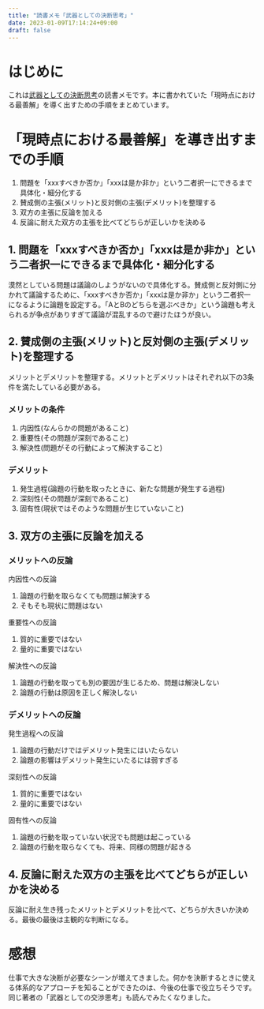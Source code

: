 ```yaml
---
title: "読書メモ「武器としての決断思考」"
date: 2023-01-09T17:14:24+09:00
draft: false
---
```


# はじめに

これは[武器としての決断思考](https://bookclub.kodansha.co.jp/product?item=0000025358)の読書メモです。本に書かれていた「現時点における最善解」を導く出すための手順をまとめています。

<!--more-->

# 「現時点における最善解」を導き出すまでの手順

1. 問題を「xxxすべきか否か」「xxxは是か非か」という二者択一にできるまで具体化・細分化する
1. 賛成側の主張(メリット)と反対側の主張(デメリット)を整理する
1. 双方の主張に反論を加える
1. 反論に耐えた双方の主張を比べてどちらが正しいかを決める

## 1. 問題を「xxxすべきか否か」「xxxは是か非か」という二者択一にできるまで具体化・細分化する

漠然としている問題は議論のしようがないので具体化する。賛成側と反対側に分かれて議論するために、「xxxすべきか否か」「xxxは是か非か」という二者択一になるように論題を設定する。「AとBのどちらを選ぶべきか」という論題も考えられるが争点がありすぎて議論が混乱するので避けたほうが良い。

## 2. 賛成側の主張(メリット)と反対側の主張(デメリット)を整理する

メリットとデメリットを整理する。メリットとデメリットはそれぞれ以下の3条件を満たしている必要がある。

### メリットの条件
1. 内因性(なんらかの問題があること)
1. 重要性(その問題が深刻であること)
1. 解決性(問題がその行動によって解決すること)

### デメリット
1. 発生過程(論題の行動を取ったときに、新たな問題が発生する過程)
1. 深刻性(その問題が深刻であること)
1. 固有性(現状ではそのような問題が生じていないこと)

## 3. 双方の主張に反論を加える

### メリットへの反論

内因性への反論

1. 論題の行動を取らなくても問題は解決する
1. そもそも現状に問題はない

重要性への反論

1. 質的に重要ではない
1. 量的に重要ではない

解決性への反論

1. 論題の行動を取っても別の要因が生じるため、問題は解決しない
1. 論題の行動は原因を正しく解決しない

### デメリットへの反論

発生過程への反論

1. 論題の行動だけではデメリット発生にはいたらない
1. 論題の影響はデメリット発生にいたるには弱すぎる

深刻性への反論

1. 質的に重要ではない
1. 量的に重要ではない

固有性への反論

1. 論題の行動を取っていない状況でも問題は起こっている
1. 論題の行動を取らなくても、将来、同様の問題が起きる

## 4. 反論に耐えた双方の主張を比べてどちらが正しいかを決める

反論に耐え生き残ったメリットとデメリットを比べて、どちらが大きいか決める。最後の最後は主観的な判断になる。

# 感想

仕事で大きな決断が必要なシーンが増えてきました。何かを決断するときに使える体系的なアプローチを知ることができたのは、今後の仕事で役立ちそうです。同じ著者の「武器としての交渉思考」も読んでみたくなりました。
